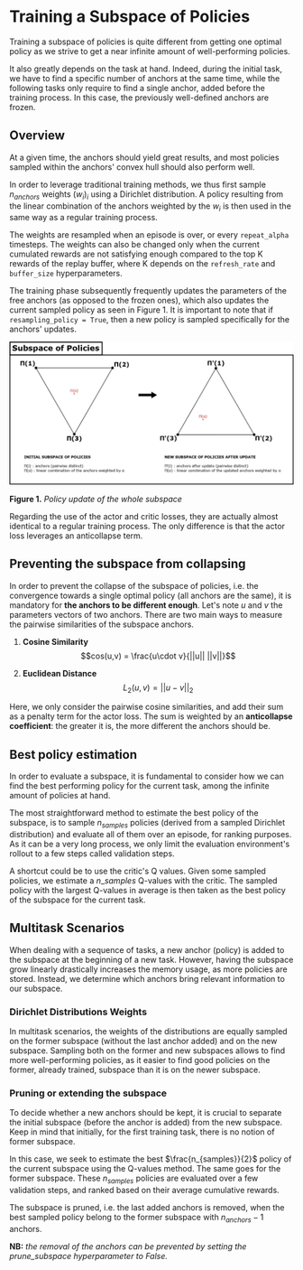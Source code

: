 # Training a Subspace of Policies

Training a subspace of policies is quite different from getting one optimal policy as we strive to get a near infinite amount of well-performing policies.

It also greatly depends on the task at hand. Indeed, during the initial task, we have to find a specific number of anchors at the same time, while the following tasks only require to find a single anchor, added before the training process. In this case, the previously well-defined anchors are frozen.


## Overview

At a given time, the anchors should yield great results, and most policies sampled within the anchors' convex hull should also perform well.

In order to leverage traditional training methods, we thus first sample $n_{anchors}$ weights $(w_i)_i$ using a Dirichlet distribution. A policy resulting from the linear combination of the anchors weighted by the $w_i$ is then used in the same way as a regular training process.

The weights are resampled when an episode is over, or every `repeat_alpha` timesteps. The weights can also be changed only when the current cumulated rewards are not satisfying enough compared to the top K rewards of the replay buffer, where K depends on the `refresh_rate` and `buffer_size` hyperparameters.

The training phase subsequently frequently updates the parameters of the free anchors (as opposed to the frozen ones), which also updates the current sampled policy as seen in Figure 1. It is important to note that if `resampling_policy = True`, then a new policy is sampled specifically for the anchors' updates.

![Subspace of Policies](assets/subspace_of_policies_training.jpg)

**Figure 1.** *Policy update of the whole subspace*

Regarding the use of the actor and critic losses, they are actually almost identical to a regular training process. The only difference is that the actor loss leverages an anticollapse term.


## Preventing the subspace from collapsing

In order to prevent the collapse of the subspace of policies, i.e. the convergence towards a single optimal policy (all anchors are the same), it is mandatory for **the anchors to be different enough**. Let's note $u$ and $v$ the parameters vectors of two anchors. There are two main ways to measure the pairwise similarities of the subspace anchors.

1. **Cosine Similarity** 
$$cos(u,v) = \frac{u\cdot v}{||u|| ||v||}$$

2. **Euclidean Distance**
$$L_2(u,v) = ||u-v||_2$$

Here, we only consider the pairwise cosine similarities, and add their sum as a penalty term for the actor loss. The sum is weighted by an **anticollapse coefficient**: the greater it is, the more different the anchors should be.


## Best policy estimation

In order to evaluate a subspace, it is fundamental to consider how we can find the best performing policy for the current task, among the infinite amount of policies at hand.

The most straightforward method to estimate the best policy of the subspace, is to sample $n_{samples}$ policies (derived from a sampled Dirichlet distribution) and evaluate all of them over an episode, for ranking purposes. As it can be a very long process, we only limit the evaluation environment's rollout to a few steps called validation steps.

A shortcut could be to use the critic's Q values. Given some sampled policies, we estimate a $n\_{samples}$ Q-values with the critic. The sampled policy with the largest Q-values in average is then taken as the best policy of the subspace for the current task.


## Multitask Scenarios

When dealing with a sequence of tasks, a new anchor (policy) is added to the subspace at the beginning of a new task. However, having the subspace grow linearly drastically increases the memory usage, as more policies are stored. Instead, we determine which anchors bring relevant information to our subspace.


### Dirichlet Distributions Weights

In multitask scenarios, the weights of the distributions are equally sampled on the former subspace (without the last anchor added) and on the new subspace. Sampling both on the former and new subspaces allows to find more well-performing policies, as it easier to find good policies on the former, already trained, subspace than it is on the newer subspace.


### Pruning or extending the subspace

To decide whether a new anchors should be kept, it is crucial to separate the initial subspace (before the anchor is added) from the new subspace. Keep in mind that initially, for the first training task, there is no notion of former subspace.

In this case, we seek to estimate the best $\frac{n_{samples}}{2}$ policy of the current subspace using the Q-values method. The same goes for the former subspace. These $n_{samples}$ policies are evaluated over a few validation steps, and ranked based on their average cumulative rewards.

The subspace is pruned, i.e. the last added anchors is removed, when the best sampled policy belong to the former subspace with $n_{anchors} - 1$ anchors.

**NB:** *the removal of the anchors can be prevented by setting the prune_subspace hyperparameter to False.*